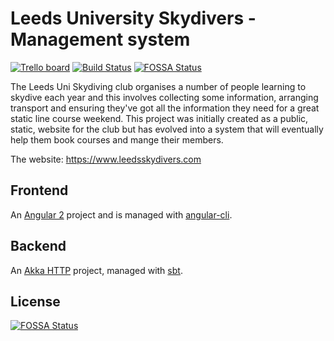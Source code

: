 # Leeds University Skydivers - Management system

[![Trello board](https://img.shields.io/badge/Trello-public-green.svg)](https://trello.com/b/Lc8wED62/leedsskydivers-com) [![Build Status](https://travis-ci.org/jSherz/lsd-members.svg?branch=master)](https://travis-ci.org/jSherz/lsd-members)
[![FOSSA Status](https://app.fossa.io/api/projects/git%2Bgithub.com%2FjSherz%2Flsd-members.svg?type=shield)](https://app.fossa.io/projects/git%2Bgithub.com%2FjSherz%2Flsd-members?ref=badge_shield)

The Leeds Uni Skydiving club organises a number of people learning to skydive
each year and this involves collecting some information, arranging transport
and ensuring they've got all the information they need for a great static line
course weekend. This project was initially created as a public, static, website
for the club but has evolved into a system that will eventually help them book
courses and mange their members.

The website: https://www.leedsskydivers.com

## Frontend

An [Angular 2](https://angular.io) project and is managed with [angular-cli](https://github.com/angular/angular-cli).

## Backend

An [Akka HTTP](http://akka.io/) project, managed with [sbt](http://www.scala-sbt.org/).


## License
[![FOSSA Status](https://app.fossa.io/api/projects/git%2Bgithub.com%2FjSherz%2Flsd-members.svg?type=large)](https://app.fossa.io/projects/git%2Bgithub.com%2FjSherz%2Flsd-members?ref=badge_large)